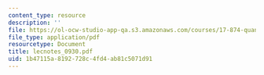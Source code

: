```yaml
---
content_type: resource
description: ''
file: https://ol-ocw-studio-app-qa.s3.amazonaws.com/courses/17-874-quantitative-research-methods-multivariate-spring-2004/1b47115a8192728c4fd4ab81c5071d91_lecnotes_0930.pdf
file_type: application/pdf
resourcetype: Document
title: lecnotes_0930.pdf
uid: 1b47115a-8192-728c-4fd4-ab81c5071d91
---
```

